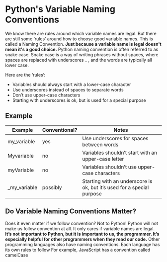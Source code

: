 # Python's Variable Naming Conventions

We know there are rules around which variable names are legal. But there are still some ‘rules’
around how to choose good variable names. This is called a Naming Convention. **Just because a
variable name is legal doesn't mean it's a good choice.** Python naming convention is often referred
to as snake case. Snake case is a way of writing phrases without spaces, where spaces are replaced with
underscores _ , and the words are typically all lower case.

Here are the ‘rules’:

* Variables should always start with a lower-case character
* Use underscores instead of spaces to separate words
* Don’t use upper-case characters
* Starting with underscores is ok, but is used for a special purpose

## Example

| Example       | Conventional? | Notes                                                            |
|---------------|---------------|------------------------------------------------------------------|
| my_variable   | yes           | Use underscores for spaces between words                        |
| Myvariable    | no            | Variables shouldn’t start with an upper-case letter              |
| myVariable    | no            | Variables shouldn’t use upper-case characters                    |
| _my_variable  | possibly      | Starting with an underscore is ok, but it’s used for a special purpose |

## Do Variable Naming Conventions Matter?

Does it even matter if we follow convention? Not to Python! Python will not make us follow convention at all. It only cares if variable names are legal.
**It’s not important to Python, but it is important to us, the programmer. It’s especially helpful for other programmers when they read our code.**
Other programming languages also have naming conventions. Each language has its own rules to follow
For example, JavaScript has a convention called camelCase
